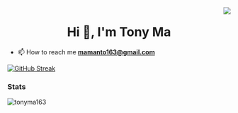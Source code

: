 <img align="right" src="https://visitor-badge.laobi.icu/badge?page_id=tonyma163.tonyma163" />

<h1 align="center">Hi 👋, I'm Tony Ma</h1>

- 📫 How to reach me **mamanto163@gmail.com**

<a href="https://git.io/streak-stats"><img src="https://streak-stats.demolab.com?user=tonyma163&theme=dark&hide_border=true&background=FF70AC&fire=EBEBEB&currStreakLabel=EBEBEB&ring=EBEBEB&sideNums=EBEBEB&dates=EBEBEB" alt="GitHub Streak" /></a>

<h3 align="left">Stats</h3>
<p><img align="left" src="https://github-readme-stats.vercel.app/api/top-langs?username=tonyma163&show_icons=true&locale=en&layout=compact" alt="tonyma163" /></p>

<br>
